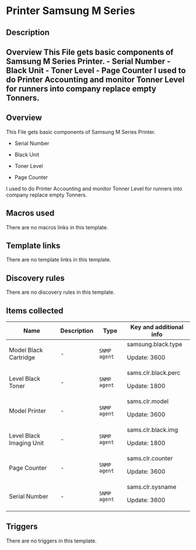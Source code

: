 # Printer Samsung M Series

## Description

## Overview This File gets basic components of Samsung M Series Printer. - Serial Number - Black Unit - Toner Level - Page Counter I used to do Printer Accounting and monitor Tonner Level for runners into company replace empty Tonners. 

## Overview

This File gets basic components of Samsung M Series Printer.


- Serial Number


- Black Unit


- Toner Level


- Page Counter


 


I used to do Printer Accounting and monitor Tonner Level for runners into company replace empty Tonners.



## Macros used

There are no macros links in this template.

## Template links

There are no template links in this template.

## Discovery rules

There are no discovery rules in this template.

## Items collected

|Name|Description|Type|Key and additional info|
|----|-----------|----|----|
|Model Black Cartridge|<p>-</p>|`SNMP agent`|samsung.black.type<p>Update: 3600</p>|
|Level Black Toner|<p>-</p>|`SNMP agent`|sams.clr.black.perc<p>Update: 1800</p>|
|Model Printer|<p>-</p>|`SNMP agent`|sams.clr.model<p>Update: 3600</p>|
|Level Black Imaging Unit|<p>-</p>|`SNMP agent`|sams.clr.black.img<p>Update: 1800</p>|
|Page Counter|<p>-</p>|`SNMP agent`|sams.clr.counter<p>Update: 3600</p>|
|Serial Number|<p>-</p>|`SNMP agent`|sams.clr.sysname<p>Update: 3600</p>|
## Triggers

There are no triggers in this template.

